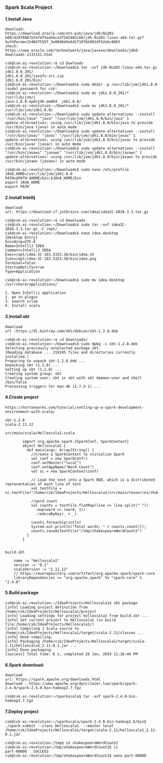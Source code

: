 ### Spark Scala Project

#### 1.Install Java

    download:
    https://download.oracle.com/otn-pub/java/jdk/8u201-b09/42970487e3af4f5aa5bca3f542482c60/jdk-8u201-linux-x64.tar.gz?AuthParam=1548475597_3e8046d4e642f18fbb991df42ebc8865
    check:
    https://www.oracle.com/technetwork/java/javase/downloads/jdk8-downloads-2133151.html

    csk@csk-ai-revolution:~$ cd Dowloads
    csk@csk-ai-revolution:~/Downloads$ tar -xvf jdk-8u201-linux-x64.tar.gz
    jdk1.8.0_201/
    jdk1.8.0_201/javafx-src.zip
    jdk1.8.0_201/bin/
    csk@csk-ai-revolution:~/Downloads$ sudo mkdir -p /usr/lib/jvm/jdk1.8.0
    [sudo] password for csk:
    csk@csk-ai-revolution:~/Downloads$ sudo mv jdk1.8.0_201/* /usr/lib/jvm/j
    java-1.8.0-openjdk-amd64  jdk1.8.0/
    csk@csk-ai-revolution:~/Downloads$ sudo mv jdk1.8.0_201/* /usr/lib/jvm/jdk1.8.0/
    csk@csk-ai-revolution:~/Downloads$ sudo update-alternatives --install "/usr/bin/java" "java" "/usr/lib/jvm/jdk1.8.0/bin/java" 1
    update-alternatives: using /usr/lib/jvm/jdk1.8.0/bin/java to provide /usr/bin/java (java) in auto mode
    csk@csk-ai-revolution:~/Downloads$ sudo update-alternatives --install "/usr/bin/javac" "javac" "/usr/lib/jvm/jdk1.8.0/bin/javac" 1
    update-alternatives: using /usr/lib/jvm/jdk1.8.0/bin/javac to provide /usr/bin/javac (javac) in auto mode
    csk@csk-ai-revolution:~/Downloads$ sudo update-alternatives --install "/usr/bin/javaws" "javaws" "/usr/lib/jvm/jdk1.8.0/bin/javaws" 1
    update-alternatives: using /usr/lib/jvm/jdk1.8.0/bin/javaws to provide /usr/bin/javaws (javaws) in auto mode

    csk@csk-ai-revolution:~/Downloads$ sudo nano /etc/profile
    JAVA_HOME=/usr/lib/jvm/jdk1.8.0
    PATH=$PATH:$HOME/bin:$JAVA_HOME/bin
    export JAVA_HOME
    export PATH

#### 2.Install Intellij

    download
    url: https://download-cf.jetbrains.com/idea/ideaIC-2018.3.3.tar.gz

    csk@csk-ai-revolution:~$ cd Downloads
    csk@csk-ai-revolution:~/Downloads$ sudo tar -xvf ideaIC-2018.3.3.tar.gz -C /opt/
    csk@csk-ai-revolution:~/Downloads$ nano idea.desktop
    [Desktop Entry]
    Encoding=UTF-8
    Name=IntelliJ IDEA
    Comment=IntelliJ IDEA
    Exec=/opt/idea-IC-183.5153.38/bin/idea.sh
    Icon=/opt/idea-IC-183.5153.38/bin/idea.png
    Terminal=false
    StartupNotify=true
    Type=Application

    csk@csk-ai-revolution:~/Downloads$ sudo mv idea.desktop /usr/share/applications/

    1. Open Intellij application
    2. go to plugin
    3. search sclaa
    4. Install scala

#### 3.Install sbt

    download
    url :https://dl.bintray.com/sbt/debian/sbt-1.2.8.deb

    csk@csk-ai-revolution:~$ cd Downloads/
    csk@csk-ai-revolution:~/Downloads$ sudo dpkg -i sbt-1.2.8.deb
    Selecting previously unselected package sbt.
    (Reading database ... 219245 files and directories currently installed.)
    Preparing to unpack sbt-1.2.8.deb ...
    Unpacking sbt (1.2.8) ...
    Setting up sbt (1.2.8) ...
    Creating system group: sbt
    Creating system user: sbt in sbt with sbt daemon-user and shell /bin/false
    Processing triggers for man-db (2.7.5-1) ...

#### 4.Create project

    https://hortonworks.com/tutorial/setting-up-a-spark-development-environment-with-scala/

    sbt-1.2.8
    scala-2.11.12

    src/main/scala/Helloscala1.scala

            import org.apache.spark.{SparkConf, SparkContext}
            object Helloscala1 {
              def main(args: Array[String]) {
                //Create a SparkContext to initialize Spark
                val conf = new SparkConf()
                conf.setMaster("local")
                conf.setAppName("Word Count")
                val sc = new SparkContext(conf)

                // Load the text into a Spark RDD, which is a distributed representation of each line of text
                val textFile = sc.textFile("/home/csk/IdeaProjects/Helloscala1/src/main/resources/shakespeare.txt")

                //word count
                val counts = textFile.flatMap(line => line.split(" "))
                  .map(word => (word, 1))
                  .reduceByKey(_ + _)

                counts.foreach(println)
                System.out.println("Total words: " + counts.count());
                counts.saveAsTextFile("/tmp/shakespeareWordCount2")
              }
            }


    build.sbt

        name := "Helloscala1"
        version := "0.1"
        scalaVersion := "2.11.12"
        // https://mvnrepository.com/artifact/org.apache.spark/spark-core
        libraryDependencies += "org.apache.spark" %% "spark-core" % "2.4.0"


#### 5.Build package

    csk@csk-ai-revolution:~/IdeaProjects/Helloscala1$ sbt package
    [info] Loading project definition from /home/csk/IdeaProjects/Helloscala1/project
    [info] Loading settings for project helloscala1 from build.sbt ...
    [info] Set current project to Helloscala1 (in build file:/home/csk/IdeaProjects/Helloscala1/)
    [info] Compiling 1 Scala source to /home/csk/IdeaProjects/Helloscala1/target/scala-2.11/classes ...
    [info] Done compiling.
    [info] Packaging /home/csk/IdeaProjects/Helloscala1/target/scala-2.11/helloscala1_2.11-0.1.jar ...
    [info] Done packaging.
    [success] Total time: 6 s, completed 26 Jan, 2019 11:16:44 PM

#### 6.Spark download:

    download
    url: https://spark.apache.org/downloads.html
    download : https://www.apache.org/dyn/closer.lua/spark/spark-2.4.0/spark-2.4.0-bin-hadoop2.7.tgz

    csk@csk-ai-revolution:~/sparkscala$ tar -xvf spark-2.4.0-bin-hadoop2.7.tgz

#### 7.Deploy project

    csk@csk-ai-revolution:~/sparkscala/spark-2.4.0-bin-hadoop2.6/bin$ ./spark-submit --class Helloscala1  --master local /home/csk/IdeaProjects/Helloscala1/target/scala-2.11/helloscala1_2.11-0.1.jar

    csk@csk-ai-revolution:/tmp$ cd shakespeareWordCount2
    csk@csk-ai-revolution:/tmp/shakespeareWordCount2$ ls
    part-00000  _SUCCESS
    csk@csk-ai-revolution:/tmp/shakespeareWordCount2$ nano part-00000

